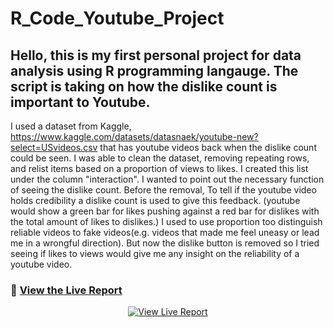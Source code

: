 # R_Code_Youtube_Project
## Hello, this is my first personal project for data analysis using R programming langauge. The script is taking on how the dislike count is important to Youtube.
I used a dataset from Kaggle, https://www.kaggle.com/datasets/datasnaek/youtube-new?select=USvideos.csv 
that has youtube videos back when the dislike count could be seen. I was able to clean the dataset, 
removing repeating rows, and relist items based on a proportion of views to likes. I created this list under the column "interaction". I wanted to point 
out the necessary function of seeing the dislike count. Before the removal, To tell if the youtube video holds credibility a dislike count is used to give this feedback. 
(youtube would show a green bar for likes pushing against a red bar for dislikes with the total amount of likes to dislikes.)
I used to use proportion too distinguish reliable videos to fake videos(e.g. videos that made me feel uneasy or lead me in a wrongful direction). But now the dislike button is 
removed so I tried seeing if likes to views would give me any insight on the reliability of a youtube video. 

### 🔗 [View the Live Report](https://nmfisher716.github.io/R_youtube_project/Youtube_projectNF.html)

<p align="center">
  <a href="https://nmfisher716.github.io/R_youtube_project/Youtube_projectNF.html" target="_blank">
    <img src="https://img.shields.io/badge/View%20Live%20Report-blue?style=for-the-badge&logo=github" alt="View Live Report">
  </a>
</p>
